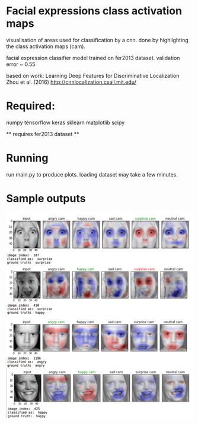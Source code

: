 # Facial expressions class activation maps
visualisation of areas used for classification by a cnn. 
done by highlighting the class activation maps (cam). 

facial expression classifier model trained on fer2013 dataset.
validation error ~ 0.55 

based on work:
Learning Deep Features for Discriminative Localization Zhou et al. (2016)
http://cnnlocalization.csail.mit.edu/

# Required:
 numpy 
 tensorflow
 keras 
 sklearn 
 matplotlib
 scipy

 ** requires fer2013 dataset **

# Running
run main.py to produce plots.
loading dataset may take a few minutes.


# Sample outputs
![alt text](https://github.com/chavdim/facial_expressions_cam/blob/master/demo_outputs/Screen%20Shot%202017-09-22%20at%2004.53.38.png)
![alt text](https://github.com/chavdim/facial_expressions_cam/blob/master/demo_outputs/Screen%20Shot%202017-09-22%20at%2004.52.18.png)
![alt text](https://github.com/chavdim/facial_expressions_cam/blob/master/demo_outputs/Screen%20Shot%202017-09-22%20at%2004.58.40.png)
![alt text](https://github.com/chavdim/facial_expressions_cam/blob/master/demo_outputs/Screen%20Shot%202017-09-22%20at%2004.52.06.png)
